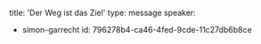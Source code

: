title: 'Der Weg ist das Ziel'
type: message
speaker:
  - simon-garrecht
id: 796278b4-ca46-4fed-9cde-11c27db6b8ce
